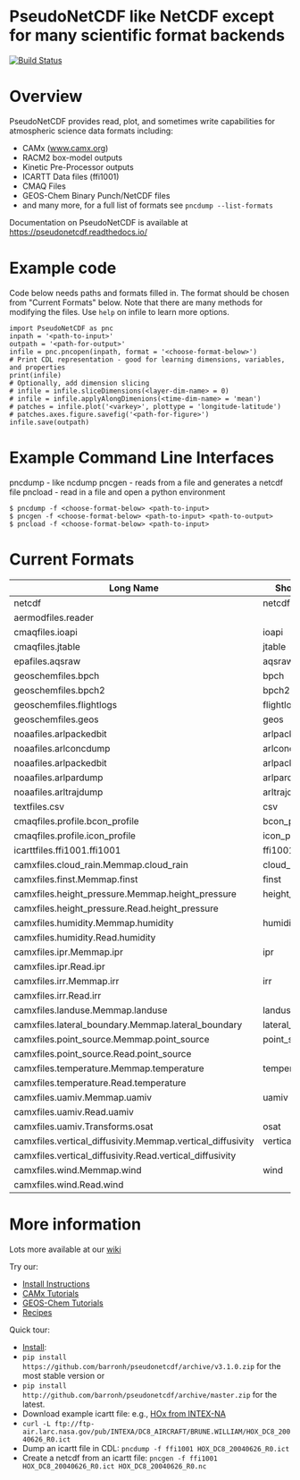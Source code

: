 # PseudoNetCDF like NetCDF except for many scientific format backends

[![Build Status](https://travis-ci.org/barronh/pseudonetcdf.svg?branch=master)](https://travis-ci.org/barronh/pseudonetcdf)

# Overview

PseudoNetCDF provides read, plot, and sometimes write capabilities for atmospheric science data formats including:

* CAMx (www.camx.org)
* RACM2 box-model outputs
* Kinetic Pre-Processor outputs
* ICARTT Data files (ffi1001)
* CMAQ Files
* GEOS-Chem Binary Punch/NetCDF files
* and many more, for a full list of formats see `pncdump --list-formats`

Documentation on PseudoNetCDF is available at https://pseudonetcdf.readthedocs.io/

# Example code

Code below needs paths and formats filled in. The format should be chosen from "Current Formats" below.
Note that there are many methods for modifying the files. Use `help` on infile to learn more options.

```
import PseudoNetCDF as pnc
inpath = '<path-to-input>'
outpath = '<path-for-output>'
infile = pnc.pncopen(inpath, format = '<choose-format-below>')
# Print CDL representation - good for learning dimensions, variables, and properties
print(infile)
# Optionally, add dimension slicing
# infile = infile.sliceDimensions(<layer-dim-name> = 0)
# infile = infile.applyAlongDimenions(<time-dim-name> = 'mean')
# patches = infile.plot('<varkey>', plottype = 'longitude-latitude')
# patches.axes.figure.savefig('<path-for-figure>')
infile.save(outpath)
```

# Example Command Line Interfaces

pncdump - like ncdump
pncgen - reads from a file and generates a netcdf file
pncload - read in a file and open a python environment

```
$ pncdump -f <choose-format-below> <path-to-input>
$ pncgen -f <choose-format-below> <path-to-input> <path-to-output>
$ pncload -f <choose-format-below> <path-to-input>
```

# Current Formats

| Long Name | Short Name |
| ----------- | --------- |
| netcdf | netcdf |
| aermodfiles.reader | |
| cmaqfiles.ioapi | ioapi |
| cmaqfiles.jtable | jtable |
| epafiles.aqsraw | aqsraw |
| geoschemfiles.bpch | bpch |
| geoschemfiles.bpch2 | bpch2 |
| geoschemfiles.flightlogs | flightlogs |
| geoschemfiles.geos | geos |
| noaafiles.arlpackedbit | arlpackedbit |
| noaafiles.arlconcdump | arlconcdump |
| noaafiles.arlpackedbit | arlpackedbit |
| noaafiles.arlpardump | arlpardump |
| noaafiles.arltrajdump | arltrajdump |
| textfiles.csv | csv |
| cmaqfiles.profile.bcon_profile | bcon_profile |
| cmaqfiles.profile.icon_profile | icon_profile |
| icarttfiles.ffi1001.ffi1001 | ffi1001 |
| camxfiles.cloud_rain.Memmap.cloud_rain | cloud_rain |
| camxfiles.finst.Memmap.finst | finst |
| camxfiles.height_pressure.Memmap.height_pressure | height_pressure |
| camxfiles.height_pressure.Read.height_pressure | |
| camxfiles.humidity.Memmap.humidity | humidity |
| camxfiles.humidity.Read.humidity | |
| camxfiles.ipr.Memmap.ipr | ipr |
| camxfiles.ipr.Read.ipr | |
| camxfiles.irr.Memmap.irr | irr |
| camxfiles.irr.Read.irr | |
| camxfiles.landuse.Memmap.landuse | landuse |
| camxfiles.lateral_boundary.Memmap.lateral_boundary | lateral_boundary |
| camxfiles.point_source.Memmap.point_source | point_source |
| camxfiles.point_source.Read.point_source | |
| camxfiles.temperature.Memmap.temperature | temperature |
| camxfiles.temperature.Read.temperature | |
| camxfiles.uamiv.Memmap.uamiv | uamiv |
| camxfiles.uamiv.Read.uamiv | |
| camxfiles.uamiv.Transforms.osat | osat |
| camxfiles.vertical_diffusivity.Memmap.vertical_diffusivity | vertical_diffusivity |
| camxfiles.vertical_diffusivity.Read.vertical_diffusivity | |
| camxfiles.wind.Memmap.wind | wind |
| camxfiles.wind.Read.wind | |

# More information

Lots more available at our [wiki ](http://github.com/barronh/pseudonetcdf/wiki)

Try our:
  * [Install Instructions](http://github.com/barronh/pseudonetcdf/wiki/Install-Instructions)
  * [CAMx Tutorials](http://github.com/barronh/pseudonetcdf/wiki/CAMx-Tutorials)
  * [GEOS-Chem Tutorials](http://github.com/barronh/pseudonetcdf/wiki/GC-Tutorials)
  * [Recipes](Recipes)


Quick tour:
 * [Install](http://github.com/barronh/pseudonetcdf/wiki/Install-Instructions.md):
  * `pip install https://github.com/barronh/pseudonetcdf/archive/v3.1.0.zip` for the most stable version or 
  * `pip install http://github.com/barronh/pseudonetcdf/archive/master.zip` for the latest.
 * Download example icartt file: e.g., [HOx from INTEX-NA](http://www-air.larc.nasa.gov/cgi-bin/enzFile?c16141B08DF7F1ACFBAD5C83F9313E20C792f7075622d6169722f4152435441532f4443385f41495243524146542f4252554e452e57494c4c49414d2f484f785f4443385f32303038303632365f52312e696374)
  * `curl -L ftp://ftp-air.larc.nasa.gov/pub/INTEXA/DC8_AIRCRAFT/BRUNE.WILLIAM/HOX_DC8_20040626_R0.ict`
 * Dump an icartt file in CDL: `pncdump -f ffi1001 HOX_DC8_20040626_R0.ict`
 * Create a netcdf from an icartt file: `pncgen -f ffi1001 HOX_DC8_20040626_R0.ict HOX_DC8_20040626_R0.nc`
